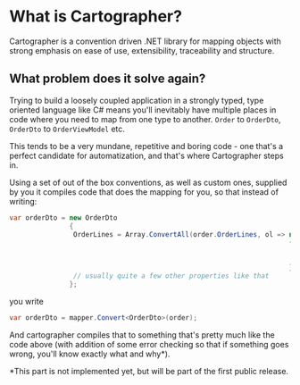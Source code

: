 # What is Cartographer?

Cartographer is a convention driven .NET library for mapping objects with strong emphasis on ease of use, extensibility, traceability and structure.

## What problem does it solve again?

Trying to build a loosely coupled application in a strongly typed, type oriented language like C# means you'll inevitably have multiple places in code where you need to map from one type to another. `Order` to `OrderDto`, `OrderDto` to `OrderViewModel` etc.

This tends to be a very mundane, repetitive and boring code - one that's a perfect candidate for automatization, and that's where Cartographer steps in.

Using a set of out of the box conventions, as well as custom ones, supplied by you it compiles code that does the mapping for you, so that instead of writing:

```csharp
var orderDto = new OrderDto
               {
               	OrderLines = Array.ConvertAll(order.OrderLines, ol => new OrderLineDto
               	                                                      {
               	                                                      	ItemId = ol.ItemId,
               	                                                      	ItemName = ol.ItemName
               	                                                      }),
               	// usually quite a few other properties like that
               };
```

you write

```csharp
var orderDto = mapper.Convert<OrderDto>(order);
```

And cartographer compiles that to something that's pretty much like the code above (with addition of some error checking so that if something goes wrong, you'll know exactly what and why*).




*This part is not implemented yet, but will be part of the first public release.